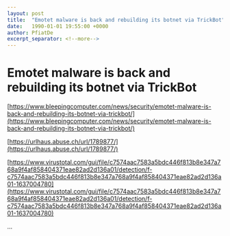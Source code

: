 ```yaml
---
layout: post
title:  "Emotet malware is back and rebuilding its botnet via TrickBot"
date:   1990-01-01 19:55:00 +0000
author: PfiatDe
excerpt_separator: <!--more-->
---
```


# Emotet malware is back and rebuilding its botnet via TrickBot

[https://www.bleepingcomputer.com/news/security/emotet-malware-is-back-and-rebuilding-its-botnet-via-trickbot/](https://www.bleepingcomputer.com/news/security/emotet-malware-is-back-and-rebuilding-its-botnet-via-trickbot/)

[https://urlhaus.abuse.ch/url/1789877/](https://urlhaus.abuse.ch/url/1789877/)

[https://www.virustotal.com/gui/file/c7574aac7583a5bdc446f813b8e347a768a9f4af858404371eae82ad2d136a01/detection/f-c7574aac7583a5bdc446f813b8e347a768a9f4af858404371eae82ad2d136a01-1637004780](https://www.virustotal.com/gui/file/c7574aac7583a5bdc446f813b8e347a768a9f4af858404371eae82ad2d136a01/detection/f-c7574aac7583a5bdc446f813b8e347a768a9f4af858404371eae82ad2d136a01-1637004780)

...
<!--more-->
